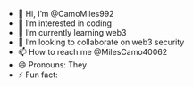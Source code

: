 - 👋 Hi, I’m @CamoMiles992
- 👀 I’m interested in coding
- 🌱 I’m currently learning web3
- 💞️ I’m looking to collaborate on web3 security
- 📫 How to reach me @MilesCamo40062
- 😄 Pronouns: They
- ⚡ Fun fact: 

<!---
CamoMiles992/CamoMiles992 is a ✨ special ✨ repository because its `README.md` (this file) appears on your GitHub profile.
You can click the Preview link to take a look at your changes.
--->
